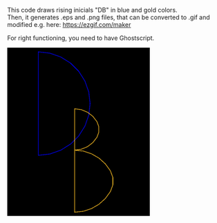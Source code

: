 This code draws rising inicials "DB" in blue and gold colors.  
Then, it generates .eps and .png files, that can be converted to .gif and modified e.g. here: https://ezgif.com/maker 

For right functioning, you need to have Ghostscript.

![upanddown_black_small.gif](https://github.com/Bednicka2/DB_Inicials/blob/main/upanddown_black_small.gif?raw=true)
